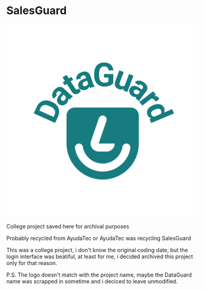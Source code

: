 # SalesGuard

![SalesGuard Logo](SalesGuard.png)

College project saved here for archival purposes

Probably recycled from AyudaTec or AyudaTec was recycling SalesGuard

This was a college project, i don't know the original coding date, but the login interface was beatiful, at least for me, i decided archived this project only for that reason.

P.S. The logo doesn't match with the project name, maybe the DataGuard name was scrapped in sometime and i deciced to leave unmodified.